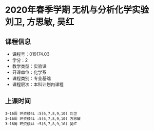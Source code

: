 # 2020年春季学期 无机与分析化学实验 刘卫, 方思敏, 吴红






## 课程信息

- 课程号：019174.03
- 学分：2
- 教学类型：实验课
- 开课单位：化学系
- 课程类别：专业基础
- 课程层次：本科计划内课程

## 上课时间

```
3~16周 环资楼4L :5(6,7,8,9,10) 刘卫
3~16周 环资楼4L :5(6,7,8,9,10) 方思敏
3~16周 环资楼4L :5(6,7,8,9,10) 吴红
```

